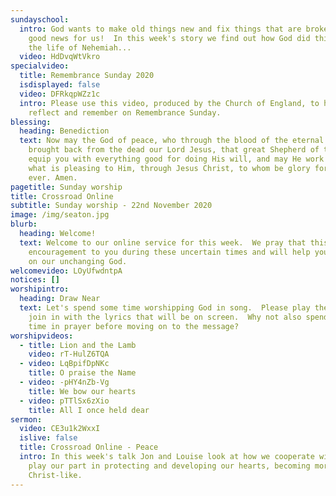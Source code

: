 ```yaml
---
sundayschool:
  intro: God wants to make old things new and fix things that are broken. That’s
    good news for us!  In this week's story we find out how God did this through
    the life of Nehemiah...
  video: HdDvqWtVkro
specialvideo:
  title: Remembrance Sunday 2020
  isdisplayed: false
  video: DFRkqpWZz1c
  intro: Please use this video, produced by the Church of England, to help you
    reflect and remember on Remembrance Sunday.
blessing:
  heading: Benediction
  text: Now may the God of peace, who through the blood of the eternal covenant
    brought back from the dead our Lord Jesus, that great Shepherd of the sheep,
    equip you with everything good for doing His will, and may He work in us
    what is pleasing to Him, through Jesus Christ, to whom be glory for ever and
    ever. Amen.
pagetitle: Sunday worship
title: Crossroad Online
subtitle: Sunday worship - 22nd November 2020
image: /img/seaton.jpg
blurb:
  heading: Welcome!
  text: Welcome to our online service for this week.  We pray that this will be an
    encouragement to you during these uncertain times and will help you to focus
    on our unchanging God.
welcomevideo: LOyUfwdntpA
notices: []
worshipintro:
  heading: Draw Near
  text: Let's spend some time worshipping God in song.  Please play the videos and
    join in with the lyrics that will be on screen.  Why not also spend some
    time in prayer before moving on to the message?
worshipvideos:
  - title: Lion and the Lamb
    video: rT-HulZ6TQA
  - video: LqBpifDpNKc
    title: O praise the Name
  - video: -pHY4nZb-Vg
    title: We bow our hearts
  - video: pTTlSx6zXio
    title: All I once held dear
sermon:
  video: CE3u1k2WxxI
  islive: false
  title: Crossroad Online - Peace
  intro: In this week's talk Jon and Louise look at how we cooperate with God and
    play our part in protecting and developing our hearts, becoming more
    Christ-like.
---
```

